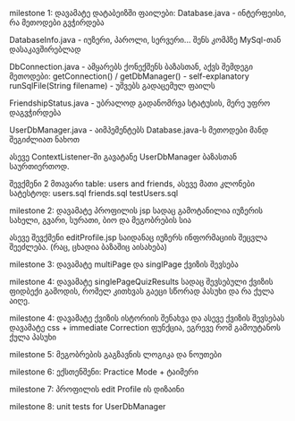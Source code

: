 milestone 1:
დავამატე დატაბეიზში ფაილები:
Database.java - ინტერფეისი, რა მეთოდები გვჭირდება

DatabaseInfo.java - იუზერი, პაროლი, სერვერი... შენს კომპზე MySql-თან დასაკავშირებლად

DbConnection.java - ამყარებს ქონექშენს ბაზასთან, აქვს შემდეგი მეთოდები:
    getConnection() / getDbManager() - self-explanatory
    runSqlFile(String filename) - უშვებს გადაცემულ ფაილს

FriendshipStatus.java - უბრალოდ გადანომრვა სტატუსის, მერე უფრო დაგვჭირდება

UserDbManager.java - აიმპემენტებს Database.java-ს მეთოდები მანდ შეგიძლიათ ნახოთ

ასევე ContextListener-ში გავატანე UserDbManager ბაზასთან საურთიერთოდ.

შევქმენი 2 მთავარი table: users and friends, ასევე მათი კლონები სატესტოდ:
users.sql
friends.sql
testUsers.sql

milestone 2:
დავამატე პროფილის jsp სადაც გამოტანილია იუზერის სახელი, გვარი, სურათი, ბიო და მეგობრების სია

ასევე შევქმენი editProfile.jsp საიდანაც იუზერს ინფორმაციის შეცვლა შეეძლება. (რაც, ცხადია ბაზაშიც აისახება)


milestone 3:
დავამატე multiPage და singlPage ქვიზის შევსება

milestone 4:
დავამატე singlePageQuizResults სადაც შევსებული ქვიზის ფიდბექი გამოდის, რომელ კითხვას გაეცი სწორად პასუხი და რა ქულა აიღე.

milestone 4:
დავამატე ქვიზის ისტორიის შენახვა და ასევე ქვიზის შევსებას დავამატე css + immediate Correction ფუნქცია, ეგრევე რომ გამოუტანოს ქულა პასუხი

milestone 5:
მეგობრების გაგზავნის ლოგიკა და ნოუთები

milestone 6:
ექსთენშენი: Practice Mode + ტაიმერი

milestone 7: 
პროფილის edit Profile ის დიზაინი


milestone 8:
unit tests for UserDbManager




